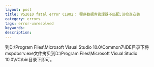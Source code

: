 ```yaml
---
layout: post
title: VS2010 fatal error C1902： 程序数据库管理器不匹配;请检查安装
category: errors
tags: error-unresolved
keywords: 
description: 
---
```


 到D:\\Program Files\\Microsoft Visual Studio 10.0\\Common7\\IDE目录下将mspdbsrv.exe文件拷贝到D:\\Program Files\\Microsoft Visual Studio 10.0\\VC\\bin目录下即可。







